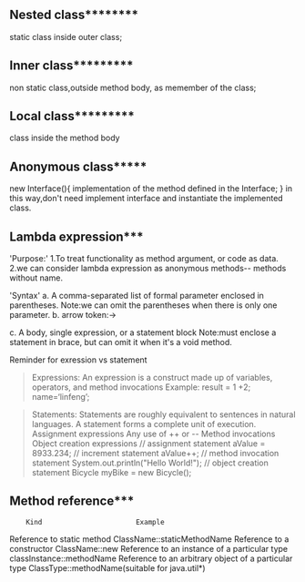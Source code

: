 ## **************************Nested class**********************************
static class inside outer class;
## **************************Inner class***********************************
non static class,outside method body, as memember of the class;
## **************************Local class***********************************
class inside the method body
## **************************Anonymous class*******************************
new Interface(){
    implementation of the method defined in the Interface;
}
in this way,don't need implement interface and instantiate the implemented class.
## **************************Lambda expression*****************************
'Purpose:'
1.To treat functionality as method argument, or code as data.
2.we can consider lambda expression as anonymous methods-- methods without name.

'Syntax'
a. A comma-separated list of formal parameter enclosed in parentheses.
    Note:we can omit the parentheses when there is only one parameter.
b. arrow token:->

c. A body, single expression, or a statement block
    Note:must enclose a statement in brace, but can omit it when it's a void method.

Reminder for exression vs statement
>Expressions:
An expression is a construct made up of variables, operators, and method invocations
Example: result = 1 +2; name=‘linfeng’;

>Statements:
Statements are roughly equivalent to sentences in natural languages. A statement forms a complete unit of execution. 
Assignment expressions
Any use of ++ or --
Method invocations
Object creation expressions
// assignment statement
aValue = 8933.234;
// increment statement
aValue++;
// method invocation statement
System.out.println("Hello World!");
// object creation statement
Bicycle myBike = new Bicycle();


## **************************Method reference*****************************
        Kind	                   Example
Reference to static method	ClassName::staticMethodName
Reference to a constructor	ClassName::new
Reference to an instance of a particular type	classInstance::methodName
Reference to an arbitrary object of a particular type	ClassType::methodName(suitable for  java.util*)
